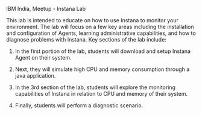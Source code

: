 IBM India, Meetup - Instana Lab


This lab is intended to educate on how to use Instana to monitor your environment. The lab will focus on a few key areas including the installation and configuration of Agents, learning administrative capabilities, and how to diagnose problems with Instana. Key sections of the lab include:

1) In the first portion of the lab, students will download and setup Instana Agent on their system.

2) Next, they will simulate high CPU and memory consumption through a java application.

3) In the 3rd section of the lab, students will explore the monitoring capabilities of Instana in relation to CPU and memory of their system.

4) Finally, students will perform a diagnostic scenario.
